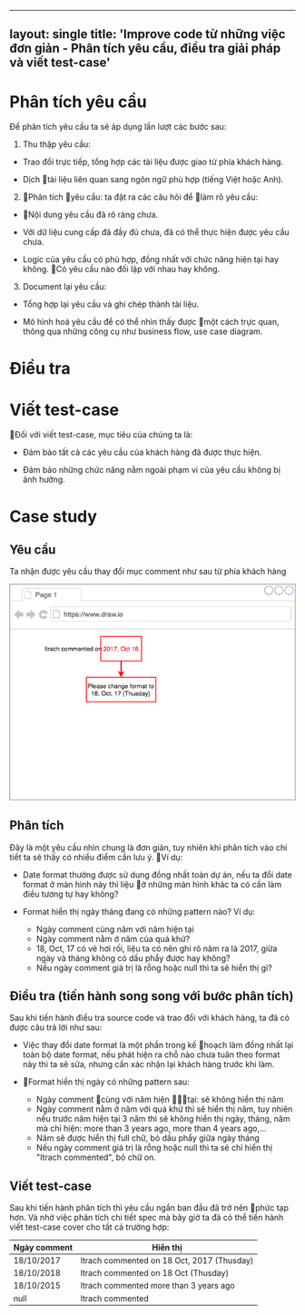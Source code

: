 
---
layout: single
title: 'Improve code từ những việc đơn giản - Phân tích yêu cầu, điều tra giải pháp và viết test-case'
---

# Phân tích yêu cầu

Để phân tích yêu cầu ta sẽ áp dụng lần lượt các bước sau:

1. Thu thập yêu cầu:

- Trao đổi trực tiếp, tổng hợp các tài liệu được giao từ phía khách hàng.

- Dịch tài liệu liên quan sang ngôn ngữ phù hợp (tiếng Việt hoặc Anh).

2. Phân tích yêu cầu: ta đặt ra các câu hỏi để làm rõ yêu cầu:

- Nội dung yêu cầu đã rõ ràng chưa.

- Với dữ liệu cung cấp đã đầy đủ chưa, đã có thể thực hiện được yêu cầu chưa.

- Logic của yêu cầu có phù hợp, đồng nhất với chức năng hiện tại hay không. Có yêu cầu nào đối lập với nhau hay không.

3. Document lại yêu cầu:

- Tổng hợp lại yêu cầu và ghi chép thành tài liệu.

- Mô hình hoá yêu cầu để có thể nhìn thấy được một cách trực quan, thông qua những công cụ như business flow, use case diagram.

# Điều tra

# Viết test-case

Đối với viết test-case, mục tiêu của chúng ta là:

- Đảm bảo tất cả các yêu cầu của khách hàng đã được thực hiện.

- Đảm bảo những chức năng nằm ngoài phạm vi của yêu cầu không bị ảnh hưởng.

# Case study

## Yêu cầu

Ta nhận được yêu cầu thay đổi mục comment như sau từ phía khách hàng

![Mẫu yêu cầu](/assets/ibst-requirement-sample.png)

## Phân tích

Đây là một yêu cầu nhìn chung là đơn giản, tuy nhiên khi phân tích vào chi tiết ta sẽ thấy có nhiều điểm cần lưu ý. Ví dụ:

- Date format thường được sử dung đồng nhất toàn dự án, nếu ta đổi date format ở màn hình này thì liệu ở những màn hình khác ta có cần làm điều tương tự hay không?

- Format hiển thị ngày tháng đang có những pattern nào? Ví dụ:
  - Ngày comment cùng năm với năm hiện tại
  - Ngày comment nằm ở năm của quá khứ?
  - 18, Oct, 17 có vẻ hơi rối, liệu ta có nên ghi rõ năm ra là 2017, giữa ngày và tháng không có dấu phẩy được hay không?
  - Nếu ngày comment giá trị là rỗng hoặc null thì ta sẽ hiển thị gì?

## Điều tra (tiến hành song song với bước phân tích)

Sau khi tiến hành điều tra source code và trao đổi với khách hàng, ta đã có được câu trả lời như sau:

- Việc thay đổi date format là một phần trong kế hoạch làm đồng nhất lại toàn bộ date format, nếu phát hiện ra chỗ nào chưa tuân theo format này thì ta sẽ sửa, nhưng cần xác nhận lại khách hàng trước khi làm.

- Format hiển thị ngày có những pattern sau:
  - Ngày comment cùng với năm hiện tại: sẽ không hiển thị năm
  - Ngày comment nằm ở năm với quá khứ thì sẽ hiển thị năm, tuy nhiên nếu trước năm hiện tại 3 năm thì sẽ không hiển thị ngày, tháng, năm mà chỉ hiện: more than 3 years ago, more than 4 years ago,...
  - Năm sẽ được hiển thị full chữ, bỏ dấu phẩy giữa ngày tháng
  - Nếu ngày comment giá trị là rỗng hoặc null thì ta sẽ chỉ hiển thị "ltrach commented", bỏ chữ on.

## Viết test-case

Sau khi tiến hành phân tích thì yêu cầu ngắn ban đầu đã trở nên phức tạp hơn. Và nhờ việc phân tích chi tiết spec mà bây giờ ta đã có thể tiến hành viết test-case cover cho tất cả trường hợp:

| Ngày comment | Hiển thị |
|------| ------|
| 18/10/2017 | ltrach commented on 18 Oct, 2017 (Thusday) |
| 18/10/2018 | ltrach commented on 18 Oct (Thusday) |
| 18/10/2015 | ltrach commented more than 3 years ago |
| null | ltrach commented |
